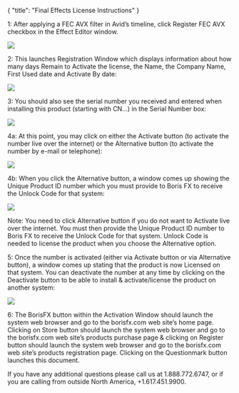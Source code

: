 {
   "title": "Final Effects License Instructions"
}

1: After applying a FEC AVX filter in Avid’s timeline, click Register FEC AVX checkbox in the Effect Editor window.

![](https://borisfx-com-res.cloudinary.com/image/upload/FECAVX6-1.jpg)

2: This launches Registration Window which displays information about how many days Remain to Activate the license, the Name, the Company Name, First Used date and Activate By date:

![](https://borisfx-com-res.cloudinary.com/image/upload/FECAVX6-2.jpg)

3: You should also see the serial number you received and entered when installing this product (starting with CN…) in the Serial Number box:

![](https://borisfx-com-res.cloudinary.com/image/upload/FECAVX6-3.jpg)

4a: At this point, you may click on either the Activate button (to activate the number live over the internet) or the Alternative button (to activate the number by e-mail or telephone):

![](https://borisfx-com-res.cloudinary.com/image/upload/FECAVX6-4a.jpg)

4b: When you click the Alternative button, a window comes up showing the Unique Product ID number which you must provide to Boris FX to receive the Unlock Code for that system:

![](https://borisfx-com-res.cloudinary.com/image/upload/FECAVX6-4b.jpg)

Note: You need to click Alternative button if you do not want to Activate live
over the internet. You must then provide the Unique Product ID number to Boris
FX to receive the Unlock Code for that system. Unlock Code is needed to
license the product when you choose the Alternative option.

5: Once the number is activated (either via Activate button or via Alternative button), a window comes up stating that the product is now Licensed on that system. You can deactivate the number at any time by clicking on the Deactivate button to be able to install &amp; activate/license the product on another system:

![](https://borisfx-com-res.cloudinary.com/image/upload/FECAVX6-5.jpg)

6: The BorisFX button within the Activation Window should launch the system web browser and go to the borisfx.com web site’s home page. Clicking on Store button should launch the system web browser and go to the borisfx.com web site’s products purchase page &amp; clicking on Register button should launch the system web browser and go to the borisfx.com web site’s products registration page. Clicking on the Questionmark button launches this document.

If you have any additional questions please call us at 1.888.772.6747, or if
you are calling from outside North America, +1.617.451.9900.
